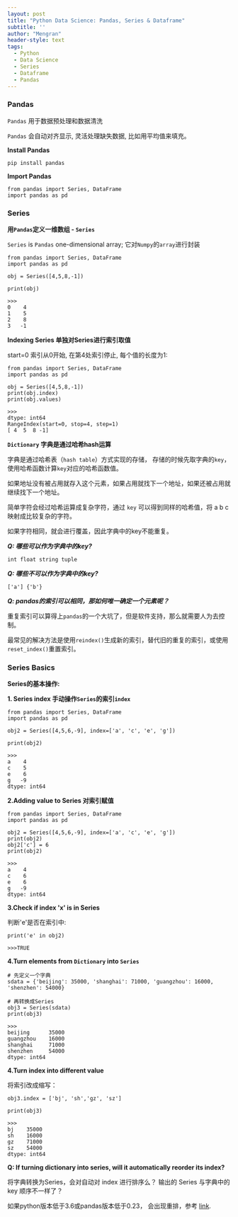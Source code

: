 ```yaml
---
layout: post
title: "Python Data Science: Pandas, Series & Dataframe"
subtitle: ''
author: "Mengran"
header-style: text
tags:
  - Python
  - Data Science
  - Series
  - Dataframe
  - Pandas
---
```


### Pandas

`Pandas` 用于数据预处理和数据清洗

`Pandas` 会自动对齐显示, 灵活处理缺失数据, 比如用平均值来填充。

**Install Pandas**

`pip install pandas`

**Import Pandas**

```vim
from pandas import Series, DataFrame
import pandas as pd

```

### Series

**用`Pandas`定义一维数组 - `Series`**

`Series` is `Pandas` one-dimensional array; 它对`Numpy`的`array`进行封装

```vim
from pandas import Series, DataFrame
import pandas as pd

obj = Series([4,5,8,-1])

print(obj)

>>>
0    4
1    5
2    8
3   -1
```

**Indexing Series 单独对Series进行索引取值**

start=0 索引从0开始, 在第4处索引停止, 每个值的长度为1:

```vim
from pandas import Series, DataFrame
import pandas as pd

obj = Series([4,5,8,-1])
print(obj.index)
print(obj.values)

>>>
dtype: int64
RangeIndex(start=0, stop=4, step=1)
[ 4  5  8 -1]
```

**`Dictionary` 字典是通过哈希hash运算**

字典是通过哈希表（`hash table`）方式实现的存储， 存储的时候先取字典的`key`，使用哈希函数计算`key`对应的哈希函数值。

如果地址没有被占用就存入这个元素，如果占用就找下一个地址，如果还被占用就继续找下一个地址。

简单字符会经过哈希运算成复杂字符，通过 `key` 可以得到同样的哈希值，将 a b c映射成比较复杂的字符。

如果字符相同，就会进行覆盖，因此字典中的key不能重复。

**_Q: 哪些可以作为字典中的key?_**

`int float string tuple`

**_Q: 哪些不可以作为字典中的key?_**

`['a']
{'b'}`

_**Q: pandas的索引可以相同，那如何唯一确定一个元素呢？**_

重复索引可以算得上`pandas`的一个大坑了，但是软件支持，那么就需要人为去控制。

最常见的解决方法是使用`reindex()`生成新的索引，替代旧的重复的索引，或使用`reset_index()`重置索引。


### Series Basics

**Series的基本操作:**

**1. Series index 手动操作`Series`的索引`index`**

```vim
from pandas import Series, DataFrame
import pandas as pd

obj2 = Series([4,5,6,-9], index=['a', 'c', 'e', 'g'])

print(obj2)

>>>
a    4
c    5
e    6
g   -9
dtype: int64

```

**2.Adding value to Series 对索引赋值**

```vim
from pandas import Series, DataFrame
import pandas as pd

obj2 = Series([4,5,6,-9], index=['a', 'c', 'e', 'g'])
print(obj2)
obj2['c'] = 6
print(obj2)

>>>
a    4
c    6
e    6
g   -9
dtype: int64

```

**3.Check if index 'x' is in Series**

判断'e'是否在索引中:

```vim
print('e' in obj2)

>>>TRUE
```

**4.Turn elements from `Dictionary` into `Series`**

```vim
# 先定义一个字典
sdata = {'beijing': 35000, 'shanghai': 71000, 'guangzhou': 16000, 'shenzhen': 54000}

# 再转换成Series
obj3 = Series(sdata)
print(obj3)

>>>
beijing      35000
guangzhou    16000
shanghai     71000
shenzhen     54000
dtype: int64
```

**4.Turn index into different value**

将索引改成缩写：

```vim
obj3.index = ['bj', 'sh','gz', 'sz']

print(obj3)

>>>
bj    35000
sh    16000
gz    71000
sz    54000
dtype: int64
```

**Q: If turning dictionary into series, will it automatically reorder its index?**

将字典转换为Series，会对自动对 index 进行排序么？ 输出的 Series 与字典中的 key 顺序不一样了？

如果python版本低于3.6或pandas版本低于0.23， 会出现重排，参考 [link](http://pandas.pydata.org/pandas-docs/stable/dsintro.html).



